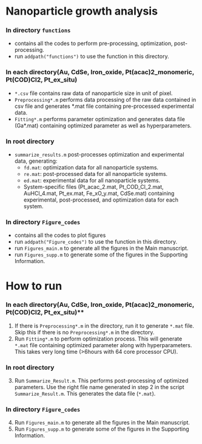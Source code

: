 # Nanoparticle growth analysis

### In directory `functions`
- contains all the codes to perform pre-processing, optimization, post-processing.
- run `addpath("functions")` to use the function in this directory.

### In each directory(Au, CdSe, Iron_oxide, Pt(acac)2_monomeric, Pt(COD)Cl2, Pt_ex_situ)
- `*.csv` file contains raw data of nanoparticle size in unit of pixel.
- `Preprocessing*.m` performs data processing of the raw data contained in csv file and generates *.mat file containing pre-processed experimental data.
- `Fitting*.m` performs parameter optimization and generates data file (Ga*.mat) containing optimized parameter as well as hyperparameters.

### In root directory
- `summarize_results.m` post-processes optimization and experimental data, generating:
  - `fd.mat`: optimization data for all nanoparticle systems.
  - `re.mat`: post-processed data for all nanoparticle systems.
  - `ed.mat`: experimental data for all nanoparticle systems.
  - System-specific files (Pt_acac_2.mat, Pt_COD_Cl_2.mat, AuHCl_4.mat, Pt_ex.mat, Fe_xO_y.mat, CdSe.mat) containing experimental, post-processed, and optimization data for each system.

### In directory `Figure_codes`
- contains all the codes to plot figures
- run `addpath("Figure_codes")` to use the function in this directory.
- run `Figures_main.m` to generate all the figures in the Main manuscript.
- run `Figures_supp.m` to generate some of the figures in the Supporting Information.


# How to run
### In each directory(Au, CdSe, Iron_oxide, Pt(acac)2_monomeric, Pt(COD)Cl2, Pt_ex_situ)**
1. If there is `Preprocessing*.m` in the directory, run it to generate `*.mat` file. 
Skip this if there is no `Preprocessing*.m` in the directory.
2. Run `Fitting*.m` to perform optimization process. 
This will generate `*.mat` file containing optimized parameter along with hyperparameters. 
This takes very long time (>6hours with 64 core processor CPU).
### In root directory
3. Run `Summarize_Result.m`.
This performs post-processing of optimized parameters. 
Use the right file name generated in step 2 in the script `Summarize_Result.m`.
This generates the data file (`*.mat`).
### In directory `Figure_codes`
4. Run `Figures_main.m` to generate all the figures in the Main manuscript.
5. Run `Figures_supp.m` to generate some of the figures in the Supporting Information.
